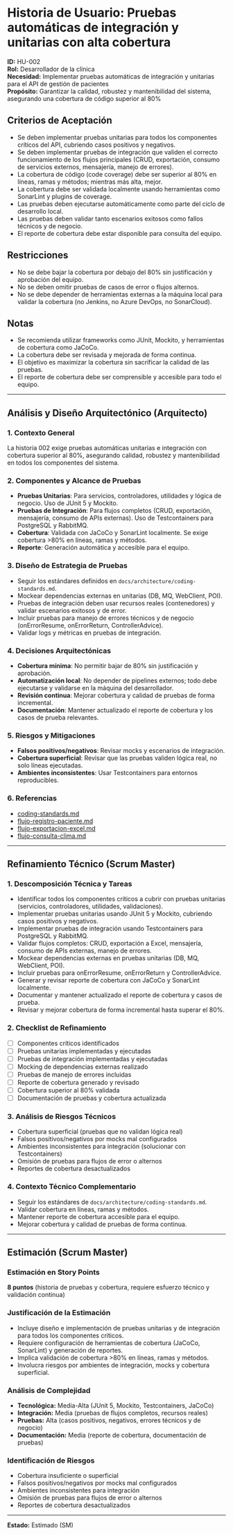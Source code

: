 # Historia de Usuario: Pruebas automáticas de integración y unitarias con alta cobertura

**ID:** HU-002  
**Rol:** Desarrollador de la clínica  
**Necesidad:** Implementar pruebas automáticas de integración y unitarias para el API de gestión de pacientes  
**Propósito:** Garantizar la calidad, robustez y mantenibilidad del sistema, asegurando una cobertura de código superior al 80%

## Criterios de Aceptación
- Se deben implementar pruebas unitarias para todos los componentes críticos del API, cubriendo casos positivos y negativos.
- Se deben implementar pruebas de integración que validen el correcto funcionamiento de los flujos principales (CRUD, exportación, consumo de servicios externos, mensajería, manejo de errores).
- La cobertura de código (code coverage) debe ser superior al 80% en líneas, ramas y métodos; mientras más alta, mejor.
- La cobertura debe ser validada localmente usando herramientas como SonarLint y plugins de coverage.
- Las pruebas deben ejecutarse automáticamente como parte del ciclo de desarrollo local.
- Las pruebas deben validar tanto escenarios exitosos como fallos técnicos y de negocio.
- El reporte de cobertura debe estar disponible para consulta del equipo.

## Restricciones
- No se debe bajar la cobertura por debajo del 80% sin justificación y aprobación del equipo.
- No se deben omitir pruebas de casos de error o flujos alternos.
- No se debe depender de herramientas externas a la máquina local para validar la cobertura (no Jenkins, no Azure DevOps, no SonarCloud).

## Notas
- Se recomienda utilizar frameworks como JUnit, Mockito, y herramientas de cobertura como JaCoCo.
- La cobertura debe ser revisada y mejorada de forma continua.
- El objetivo es maximizar la cobertura sin sacrificar la calidad de las pruebas.
- El reporte de cobertura debe ser comprensible y accesible para todo el equipo.

---

## Análisis y Diseño Arquitectónico (Arquitecto)

### 1. Contexto General
La historia 002 exige pruebas automáticas unitarias e integración con cobertura superior al 80%, asegurando calidad, robustez y mantenibilidad en todos los componentes del sistema.

### 2. Componentes y Alcance de Pruebas
- **Pruebas Unitarias**: Para servicios, controladores, utilidades y lógica de negocio. Uso de JUnit 5 y Mockito.
- **Pruebas de Integración**: Para flujos completos (CRUD, exportación, mensajería, consumo de APIs externas). Uso de Testcontainers para PostgreSQL y RabbitMQ.
- **Cobertura**: Validada con JaCoCo y SonarLint localmente. Se exige cobertura >80% en líneas, ramas y métodos.
- **Reporte**: Generación automática y accesible para el equipo.

### 3. Diseño de Estrategia de Pruebas
- Seguir los estándares definidos en `docs/architecture/coding-standards.md`.
- Mockear dependencias externas en unitarias (DB, MQ, WebClient, POI).
- Pruebas de integración deben usar recursos reales (contenedores) y validar escenarios exitosos y de error.
- Incluir pruebas para manejo de errores técnicos y de negocio (onErrorResume, onErrorReturn, ControllerAdvice).
- Validar logs y métricas en pruebas de integración.

### 4. Decisiones Arquitectónicas
- **Cobertura mínima**: No permitir bajar de 80% sin justificación y aprobación.
- **Automatización local**: No depender de pipelines externos; todo debe ejecutarse y validarse en la máquina del desarrollador.
- **Revisión continua**: Mejorar cobertura y calidad de pruebas de forma incremental.
- **Documentación**: Mantener actualizado el reporte de cobertura y los casos de prueba relevantes.

### 5. Riesgos y Mitigaciones
- **Falsos positivos/negativos**: Revisar mocks y escenarios de integración.
- **Cobertura superficial**: Revisar que las pruebas validen lógica real, no solo líneas ejecutadas.
- **Ambientes inconsistentes**: Usar Testcontainers para entornos reproducibles.

### 6. Referencias
- [coding-standards.md](../architecture/coding-standards.md)
- [flujo-registro-paciente.md](../architecture/flujo-registro-paciente.md)
- [flujo-exportacion-excel.md](../architecture/flujo-exportacion-excel.md)
- [flujo-consulta-clima.md](../architecture/flujo-consulta-clima.md)

---

## Refinamiento Técnico (Scrum Master)

### 1. Descomposición Técnica y Tareas
- Identificar todos los componentes críticos a cubrir con pruebas unitarias (servicios, controladores, utilidades, validaciones).
- Implementar pruebas unitarias usando JUnit 5 y Mockito, cubriendo casos positivos y negativos.
- Implementar pruebas de integración usando Testcontainers para PostgreSQL y RabbitMQ.
- Validar flujos completos: CRUD, exportación a Excel, mensajería, consumo de APIs externas, manejo de errores.
- Mockear dependencias externas en pruebas unitarias (DB, MQ, WebClient, POI).
- Incluir pruebas para onErrorResume, onErrorReturn y ControllerAdvice.
- Generar y revisar reporte de cobertura con JaCoCo y SonarLint localmente.
- Documentar y mantener actualizado el reporte de cobertura y casos de prueba.
- Revisar y mejorar cobertura de forma incremental hasta superar el 80%.

### 2. Checklist de Refinamiento
- [ ] Componentes críticos identificados
- [ ] Pruebas unitarias implementadas y ejecutadas
- [ ] Pruebas de integración implementadas y ejecutadas
- [ ] Mocking de dependencias externas realizado
- [ ] Pruebas de manejo de errores incluidas
- [ ] Reporte de cobertura generado y revisado
- [ ] Cobertura superior al 80% validada
- [ ] Documentación de pruebas y cobertura actualizada

### 3. Análisis de Riesgos Técnicos
- Cobertura superficial (pruebas que no validan lógica real)
- Falsos positivos/negativos por mocks mal configurados
- Ambientes inconsistentes para integración (solucionar con Testcontainers)
- Omisión de pruebas para flujos de error o alternos
- Reportes de cobertura desactualizados

### 4. Contexto Técnico Complementario
- Seguir los estándares de `docs/architecture/coding-standards.md`.
- Validar cobertura en líneas, ramas y métodos.
- Mantener reporte de cobertura accesible para el equipo.
- Mejorar cobertura y calidad de pruebas de forma continua.

---

## Estimación (Scrum Master)

### Estimación en Story Points
**8 puntos** (historia de pruebas y cobertura, requiere esfuerzo técnico y validación continua)

### Justificación de la Estimación
- Incluye diseño e implementación de pruebas unitarias y de integración para todos los componentes críticos.
- Requiere configuración de herramientas de cobertura (JaCoCo, SonarLint) y generación de reportes.
- Implica validación de cobertura >80% en líneas, ramas y métodos.
- Involucra riesgos por ambientes de integración, mocks y cobertura superficial.

### Análisis de Complejidad
- **Tecnológica:** Media-Alta (JUnit 5, Mockito, Testcontainers, JaCoCo)
- **Integración:** Media (pruebas de flujos completos, recursos reales)
- **Pruebas:** Alta (casos positivos, negativos, errores técnicos y de negocio)
- **Documentación:** Media (reporte de cobertura, documentación de pruebas)

### Identificación de Riesgos
- Cobertura insuficiente o superficial
- Falsos positivos/negativos por mocks mal configurados
- Ambientes inconsistentes para integración
- Omisión de pruebas para flujos de error o alternos
- Reportes de cobertura desactualizados

---

**Estado:** Estimado (SM)
